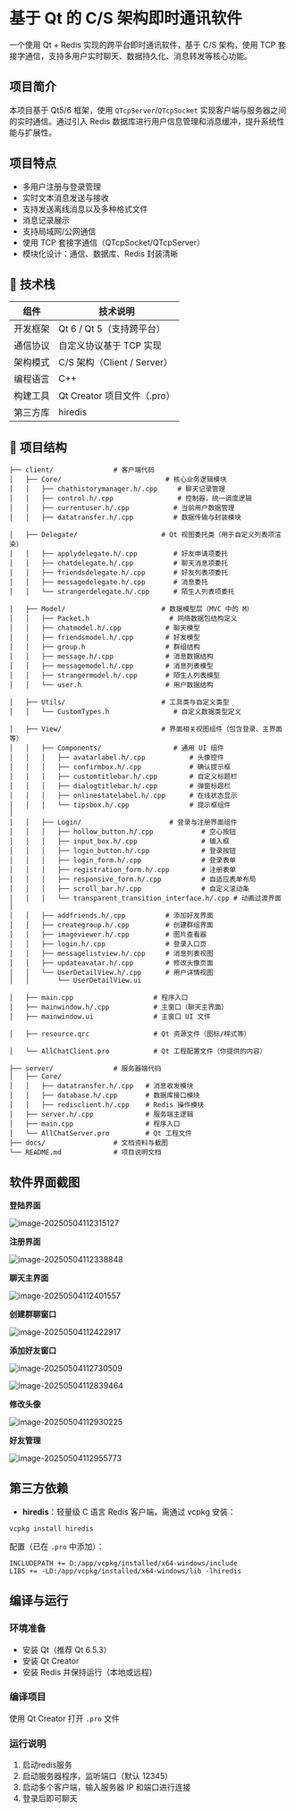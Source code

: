 #  基于 Qt 的 C/S 架构即时通讯软件

一个使用 Qt + Redis 实现的跨平台即时通讯软件，基于 C/S 架构，使用 TCP 套接字通信，支持多用户实时聊天、数据持久化、消息转发等核心功能。

##  项目简介

本项目基于 Qt5/6 框架，使用 `QTcpServer`/`QTcpSocket` 实现客户端与服务器之间的实时通信。通过引入 Redis 数据库进行用户信息管理和消息缓冲，提升系统性能与扩展性。

##  项目特点

- 多用户注册与登录管理
- 实时文本消息发送与接收
- 支持发送离线消息以及多种格式文件
- 消息记录展示
- 支持局域网/公网通信
- 使用 TCP 套接字通信（QTcpSocket/QTcpServer）
- 模块化设计：通信、数据库、Redis 封装清晰

## 🔧 技术栈

| 组件     | 技术说明                    |
| -------- | --------------------------- |
| 开发框架 | Qt 6 / Qt 5（支持跨平台）   |
| 通信协议 | 自定义协议基于 TCP 实现     |
| 架构模式 | C/S 架构（Client / Server） |
| 编程语言 | C++                         |
| 构建工具 | Qt Creator 项目文件（.pro） |
| 第三方库 | hiredis                     |

## 📂 项目结构

```
├── client/               # 客户端代码
│   ├── Core/                          # 核心业务逻辑模块
│   │   ├── chathistorymanager.h/.cpp     # 聊天记录管理
│   │   ├── control.h/.cpp                # 控制器，统一调度逻辑
│   │   ├── currentuser.h/.cpp           # 当前用户数据管理
│   │   ├── datatransfer.h/.cpp          # 数据传输与封装模块

│   ├── Delegate/                     # Qt 视图委托类（用于自定义列表项渲染）
│   │   ├── applydelegate.h/.cpp         # 好友申请项委托
│   │   ├── chatdelegate.h/.cpp          # 聊天消息项委托
│   │   ├── friendsdelegate.h/.cpp       # 好友列表项委托
│   │   ├── messagedelegate.h/.cpp       # 消息委托
│   │   └── strangerdelegate.h/.cpp      # 陌生人列表项委托

│   ├── Model/                        # 数据模型层（MVC 中的 M）
│   │   ├── Packet.h                    # 网络数据包结构定义
│   │   ├── chatmodel.h/.cpp           # 聊天模型
│   │   ├── friendsmodel.h/.cpp        # 好友模型
│   │   ├── group.h                    # 群组结构
│   │   ├── message.h/.cpp             # 消息数据结构
│   │   ├── messagemodel.h/.cpp        # 消息列表模型
│   │   ├── strangermodel.h/.cpp       # 陌生人列表模型
│   │   └── user.h                     # 用户数据结构

│   ├── Utils/                        # 工具类与自定义类型
│   │   └── CustomTypes.h                # 自定义数据类型定义

│   ├── View/                         # 界面相关视图组件（包含登录、主界面等）
│   │   ├── Components/                  # 通用 UI 组件
│   │   │   ├── avatarlabel.h/.cpp           # 头像控件
│   │   │   ├── confirmbox.h/.cpp            # 确认提示框
│   │   │   ├── customtitlebar.h/.cpp        # 自定义标题栏
│   │   │   ├── dialogtitlebar.h/.cpp        # 弹窗标题栏
│   │   │   ├── onlinestatelabel.h/.cpp      # 在线状态显示
│   │   │   └── tipsbox.h/.cpp               # 提示框组件
│
│   │   ├── Login/                      # 登录与注册界面组件
│   │   │   ├── hollow_button.h/.cpp            # 空心按钮
│   │   │   ├── input_box.h/.cpp                # 输入框
│   │   │   ├── login_button.h/.cpp             # 登录按钮
│   │   │   ├── login_form.h/.cpp               # 登录表单
│   │   │   ├── registration_form.h/.cpp        # 注册表单
│   │   │   ├── responsive_form.h/.cpp          # 自适应表单布局
│   │   │   ├── scroll_bar.h/.cpp               # 自定义滚动条
│   │   │   └── transparent_transition_interface.h/.cpp # 动画过渡界面
│
│   │   ├── addfriends.h/.cpp          # 添加好友界面
│   │   ├── creategroup.h/.cpp         # 创建群组界面
│   │   ├── imageviewer.h/.cpp         # 图片查看器
│   │   ├── login.h/.cpp               # 登录入口页
│   │   ├── messagelistview.h/.cpp     # 消息列表视图
│   │   ├── updateavatar.h/.cpp        # 修改头像页面
│   │   └── UserDetailView.h/.cpp      # 用户详情视图
│   │       └── UserDetailView.ui

│   ├── main.cpp                    # 程序入口
│   ├── mainwindow.h/.cpp           # 主窗口（聊天主界面）
│   ├── mainwindow.ui               # 主窗口 UI 文件

│   ├── resource.qrc                # Qt 资源文件（图标/样式等）

│   └── AllChatClient.pro           # Qt 工程配置文件（你提供的内容）

├── server/               # 服务器端代码
│   ├── Core/
│   │   ├── datatransfer.h/.cpp   # 消息收发模块
│   │   ├── database.h/.cpp       # 数据库接口模块
│   │   ├── redisclient.h/.cpp    # Redis 操作模块
│   ├── server.h/.cpp             # 服务端主逻辑
│   ├── main.cpp                  # 程序入口
│   └── AllChatServer.pro         # Qt 工程文件
├── docs/                 # 文档资料与截图
└── README.md             # 项目说明文档
```

##  软件界面截图

**登陆界面**

![image-20250504112315127](https://github.com/user-attachments/assets/895b1711-4106-4a1c-b9ea-23db49b5af8d)


**注册界面**

![image-20250504112338848](https://github.com/user-attachments/assets/f3914f03-7c29-40ce-ac9b-a6d2d1683b8a)


**聊天主界面**

![image-20250504112401557](https://github.com/user-attachments/assets/76e4f3f0-f048-438d-bb35-abd3db9cf316)


**创建群聊窗口**

![image-20250504112422917](https://github.com/user-attachments/assets/ebc0899b-b1d0-4f3f-a9b6-4354a63c513a)


**添加好友窗口**

![image-20250504112730509](https://github.com/user-attachments/assets/8883479f-9d43-46c6-bf51-bef4e06e1118)


![image-20250504112839464](https://github.com/user-attachments/assets/465b566f-e025-4179-b950-3a9cc57327bd)


**修改头像**

![image-20250504112930225](https://github.com/user-attachments/assets/c591d108-a069-441f-b19c-f84006ac7fe6)


**好友管理**

![image-20250504112955773](https://github.com/user-attachments/assets/4c836139-3c57-438b-b7d0-627c6c5ab7a3)




## 第三方依赖

- **hiredis**：轻量级 C 语言 Redis 客户端，需通过 vcpkg 安装：

```
vcpkg install hiredis
```

配置（已在 `.pro` 中添加）：

```
INCLUDEPATH += D:/app/vcpkg/installed/x64-windows/include
LIBS += -LD:/app/vcpkg/installed/x64-windows/lib -lhiredis
```

## 编译与运行

### 环境准备

- 安装 Qt（推荐 Qt 6.5.3）
- 安装 Qt Creator 
- 安装 Redis 并保持运行（本地或远程）

### 编译项目

使用 Qt Creator 打开 `.pro` 文件

### 运行说明

1. 启动redis服务
2. 启动服务器程序，监听端口（默认 12345）
3. 启动多个客户端，输入服务器 IP 和端口进行连接
4. 登录后即可聊天

